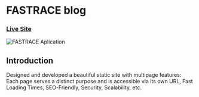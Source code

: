 # FASTRACE blog

### [Live Site](https://sparkling-arithmetic-880c4e.netlify.app/)

![FASTRACE Aplication](https://vlad-nn.netlify.app/_nuxt/fastrace.Cxnj7w_g.png)

## Introduction
Designed and developed a beautiful static site with multipage features: Each page serves a distinct purpose and is accessible via its own URL, Fast Loading Times, SEO-Friendly, Security, Scalability, etc.
